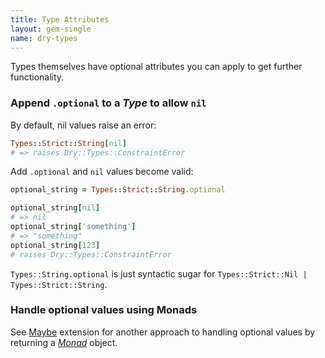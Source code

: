 ```yaml
---
title: Type Attributes
layout: gem-single
name: dry-types
---
```


Types themselves have optional attributes you can apply to get further functionality.

### Append `.optional` to a _Type_ to allow `nil` 

By default, nil values raise an error:

``` ruby
Types::Strict::String[nil]
# => raises Dry::Types::ConstraintError
```

Add `.optional` and `nil` values become valid:

```ruby
optional_string = Types::Strict::String.optional

optional_string[nil]
# => nil
optional_string['something']
# => "something"
optional_string[123]
# raises Dry::Types::ConstraintError
```

`Types::String.optional` is just syntactic sugar for `Types::Strict::Nil | Types::Strict::String`.

### Handle optional values using Monads

See [Maybe](docs::extensions/maybe) extension for another approach to handling optional values by returning a [_Monad_](/gems/dry-monads/) object.
